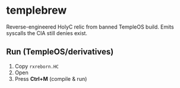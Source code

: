 # templebrew
Reverse-engineered HolyC relic from banned TempleOS build. Emits syscalls the CIA still denies exist.

## Run (TempleOS/derivatives)
1. Copy `rxreborn.HC`
2. Open
3. Press **Ctrl+M** (compile & run)
